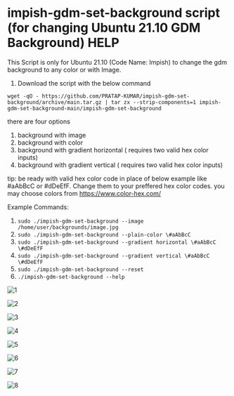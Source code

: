 
# impish-gdm-set-background script (for changing Ubuntu 21.10 GDM Background) HELP

This Script is only for Ubuntu 21.10 (Code Name: Impish) to change the gdm background to any color or with Image.

1. Download the script with the below command
````
wget -qO - https://github.com/PRATAP-KUMAR/impish-gdm-set-background/archive/main.tar.gz | tar zx --strip-components=1 impish-gdm-set-background-main/impish-gdm-set-background
````

there are four options
1. background with image
2. background with color
3. background with gradient horizontal ( requires two valid hex color inputs)
4. background with gradient vertical ( requires two valid hex color inputs)

tip: be ready with valid hex color code in place of below example like #aAbBcC or #dDeEfF. Change them to your preffered hex color codes.
you may choose colors from https://www.color-hex.com/

Example Commands:

1. `sudo ./impish-gdm-set-background --image /home/user/backgrounds/image.jpg`
2. `sudo ./impish-gdm-set-background --plain-color \#aAbBcC`
3. `sudo ./impish-gdm-set-background --gradient horizontal \#aAbBcC \#dDeEfF`
4. `sudo ./impish-gdm-set-background --gradient vertical \#aAbBcC \#dDeEfF`
5. `sudo ./impish-gdm-set-background --reset`
6. `./impish-gdm-set-background --help`

![1](https://user-images.githubusercontent.com/40719899/137702434-2bb8b220-1d12-4365-b225-a2e34cfc1c33.png)

![2](https://user-images.githubusercontent.com/40719899/137702706-35a2dbc5-1f65-4ae0-89c7-dc6ff47c3e9f.png)

![3](https://user-images.githubusercontent.com/40719899/137702727-38daa6a6-dd11-4180-85eb-7c065d7251aa.png)

![4](https://user-images.githubusercontent.com/40719899/137702731-5d2d68c9-6ef4-4360-bf11-66ee1b9596ab.png)

![5](https://user-images.githubusercontent.com/40719899/137702734-7f78ddbf-eb94-45ac-992f-526434d0dbae.png)

![6](https://user-images.githubusercontent.com/40719899/137792906-c52b950c-9a60-4767-b609-45bf298116dd.png)

![7](https://user-images.githubusercontent.com/40719899/137792910-f41be737-d35d-45fb-ab6a-2ebfc9dc796f.png)

![8](https://user-images.githubusercontent.com/40719899/137792913-f9e78e69-97db-4621-944d-cf843309ba19.png)

